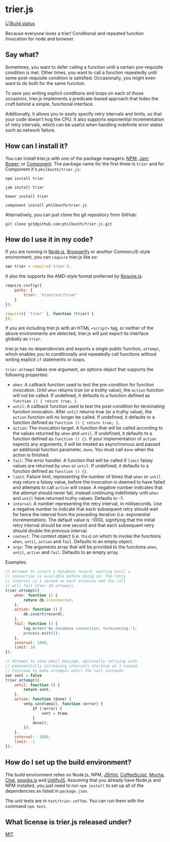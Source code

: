 # trier.js

[![Build status][ci-image]][ci-status]

Because everyone loves a trier!
Conditional
and repeated
function invocation
for node
and browser.

## Say what?

Sometimes,
you want to defer
calling a function
until a certain
pre-requisite condition is met.
Other times,
you want to
call a function
repeatedly
until some post-requisite condition
is satisfied.
Occasionally,
you might even want
to do both
for the same function.

To save you writing
explicit conditions
and loops
on each of those occasions,
trier.js implements
a predicate-based approach
that hides the cruft
behind a simple,
functional interface.

Additionally,
it allows you to easily specify
retry intervals
and limits,
so that your code
doesn't hog the CPU.
It also supports
exponential incrementation
of retry intervals,
which can be useful
when handling
indefinite error states
such as network failure.

## How can I install it?

You can install trier.js
with one of
the package managers:
[NPM];
[Jam];
[Bower];
or [Component].
The package name
for the first three
is `trier`
and for Component
it's `philbooth/trier.js`:

```
npm install trier

jam install trier

bower install trier

component install philbooth/trier.js
```

Alternatively,
you can just clone
the git repository
from GitHub:

```
git clone git@github.com:philbooth/trier.js.git
```

## How do I use it in my code?

If you are running in
[Node.js][node],
[Browserify]
or another CommonJS-style
environment,
you can `require`
trier.js like so:

```javascript
var trier = require('trier');
```

It also the supports
the AMD-style format
preferred by [Require.js][require]:

```javascript
require.config({
    paths: {
        trier: 'trier/src/trier'
    }
});

require([ 'trier' ], function (trier) {
});
```

If you are
including trier.js
with an HTML `<script>` tag,
or neither of the above environments
are detected,
trier.js will just export its interface globally
as `trier`.

trier.js
has no dependencies
and exports
a single public function,
`attempt`,
which enables you to
conditionally
and repeatedly
call functions
without writing
explicit `if` statements
or loops.

`trier.attempt` takes one argument,
an options object
that supports
the following properties:

* `when`:
  A callback function
  used to test the pre-condition
  for function invocation.
  Until `when` returns true
  (or a truthy value),
  the `action` function
  will not be called.
  If undefined,
  it defaults to a function
  defined as
  `function () { return true; }`.
* `until`:
  A callback function
  used to test the post-condition
  for terminating
  function invocation.
  After `until` returns true
  (or a truthy value),
  the `action` function
  will no longer be called.
  If undefined,
  it defaults to a function
  defined as
  `function () { return true; }`.
* `action`:
  The invocation target.
  A function
  that will be called
  according to the values
  returned by
  `when`
  and `until`.
  If undefined,
  it defaults to a function
  defined as
  `function () {}`.
  If your implementation
  of `action`
  expects any arguments,
  it will be treated
  as asynchronous
  and passed
  an additional function parameter,
  `done`.
  You must call `done`
  when the action
  is finished.
* `fail`:
  The error handler.
  A function
  that will be called
  if `limit`
  falsey values
  are returned by
  `when` or `until`.
  If undefined,
  it defaults to a function
  defined as
  `function () {}`.
* `limit`:
  Failure limit,
  representing the number of times
  that `when`
  or `until`
  may return a falsey value,
  before the invocation
  is deemed to have failed
  and attempts
  to call `action`
  will cease.
  A negative number
  indicates that the attempt
  should never fail,
  instead continuing indefinitely
  until `when`
  and `until`
  have returned
  truthy values.
  Defaults to -1.
* `interval`:
  A number
  representing the
  retry interval,
  in milliseconds.
  Use a negative number to indicate
  that each subsequent retry
  should wait for twice the interval
  from the preceding iteration
  (i.e. exponential incrementation).
  The default value is
  -1000,
  signifying that
  the initial retry interval
  should be one second
  and that each subsequent retry
  should double
  the previous interval.
* `context`:
  The context object
  (i.e. `this`)
  on which to invoke
  the functions
  `when`,
  `until`,
  `action` and
  `fail`.
  Defaults to
  an empty object.
* `args`:
  The arguments array
  that will be provided
  to the functions
  `when`,
  `until`,
  `action` and
  `fail`.
  Defaults to
  an empty array.

Examples:
```javascript
// Attempt to insert a database record, waiting until a
// connection is available before doing so. The retry
// interval is 1 second on each occasion and the call
// will fail after 10 attempts.
trier.attempt({
    when: function () {
        return db.isConnected;
    },
    action: function () {
        db.insert(record);
    },
    fail: function () {
        log.error('No database connection, terminating.');
        process.exit(1);
    },
    interval: 1000,
    limit: 10
});

// Attempt to send email message, optionally retrying with
// exponentially increasing intervals starting at 1 second.
// Continue to make attempts until the call succeeds.
var sent = false
trier.attempt({
    until: function () {
        return sent;
    },
    action: function (done) {
        smtp.send(email, function (error) {
            if (!error) {
                sent = true;
            }
            done();
        });
    },
    interval: -1000,
    limit: -1
});
```

## How do I set up the build environment?

The build environment relies on
Node.js,
NPM,
[JSHint],
[CoffeeScript],
[Mocha],
[Chai],
[spooks.js][spooks] and
[UglifyJS].
Assuming that you already have
Node.js
and NPM
installed,
you just need to run
`npm install`
to set up all of the dependencies
as listed in `package.json`.

The unit tests are in `test/trier.coffee`.
You can run them with the command `npm test`.

## What license is trier.js released under?

[MIT][license]

[ci-image]: https://secure.travis-ci.org/philbooth/trier.js.png?branch=master
[ci-status]: http://travis-ci.org/#!/philbooth/trier.js
[npm]: https://npmjs.org/
[jam]: http://jamjs.org/
[component]: http://component.io/
[bower]: http://bower.io/
[node]: http://nodejs.org/
[browserify]: http://browserify.org/
[require]: http://requirejs.org/
[jshint]: https://github.com/jshint/node-jshint
[coffeescript]: http://coffeescript.org/
[mocha]: http://visionmedia.github.com/mocha
[chai]: http://chaijs.com/
[spooks]: https://github.com/philbooth/spooks.js
[uglifyjs]: https://github.com/mishoo/UglifyJS
[license]: https://github.com/philbooth/trier.js/blob/master/COPYING

